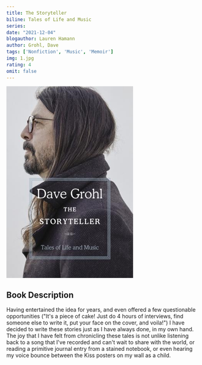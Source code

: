 ```yaml
---
title: The Storyteller
biline: Tales of Life and Music
series: 
date: "2021-12-04"
blogauthor: Lauren Hamann
author: Grohl, Dave
tags: ['Nonfiction', 'Music', 'Memoir']
img: 1.jpg
rating: 4 
omit: false
---
```


![Book Cover](1.jpg)

## Book Description

Having entertained the idea for years, and even offered a few questionable opportunities ("It's a piece of cake! Just do 4 hours of interviews, find someone else to write it, put your face on the cover, and voila!") I have decided to write these stories just as I have always done, in my own hand. The joy that I have felt from chronicling these tales is not unlike listening back to a song that I've recorded and can't wait to share with the world, or reading a primitive journal entry from a stained notebook, or even hearing my voice bounce between the Kiss posters on my wall as a child.